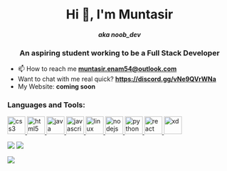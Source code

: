<h1 align="center">Hi 👋, I'm Muntasir</h1>
<h4 align="center"><i>aka noob_dev</i></h4>
<h3 align="center">An aspiring student working to be a Full Stack Developer</h3>

- 📫 How to reach me **muntasir.enam54@outlook.com**
- Want to chat with me real quick? **https://discord.gg/vNe9QVrWNa** 
- My Website: **coming soon**

<h3 align="left">Languages and Tools:</h3>
<p align="left"> <a href="https://www.w3schools.com/css/" target="_blank"> <img src="https://gist.githubusercontent.com/Muntasir2001/e7adcd12640822313de9eb379cc5966e/raw/bc9487ae3c8118f0e7854be34b967b704799348f/css.svg" alt="css3" width="40" height="40"/> </a> <a href="https://www.w3.org/html/" target="_blank"> <img src="https://gist.githubusercontent.com/Muntasir2001/ee65fbc13a95cefa5d0751dbd7dcaa9a/raw/f9ad95e3ef813faf4f21bb44554901d7606fb0c1/html5.svg" alt="html5" width="40" height="40"/> </a> <a href="https://www.java.com" target="_blank"> <img src="https://gist.githubusercontent.com/Muntasir2001/11d4824076a79fb710cc3db62b12fb1a/raw/251e7193092eb12adb373c3cd5476117e701e63f/java.svg" alt="java" width="40" height="40"/> </a> <a href="https://developer.mozilla.org/en-US/docs/Web/JavaScript" target="_blank"> <img src="https://gist.githubusercontent.com/Muntasir2001/6f7f7df4fec55995d0db98979fefd274/raw/2d90d303df46118cf119020558d3a58762a8217a/js.svg" alt="javascript" width="40" height="40"/> </a> <a href="https://www.linux.org/" target="_blank"> <img src="https://gist.githubusercontent.com/Muntasir2001/7968d0cec8a473728443c17c55af8b63/raw/3a46868e7c0ee782e45eb360caf3a57c6ed23ef4/linux.svg" alt="linux" width="40" height="40"/> </a> <a href="https://nodejs.org" target="_blank"> <img src="https://gist.githubusercontent.com/Muntasir2001/55676d9222030b99019b478beadc3649/raw/a1d37c6818f4c9153b8e32d204d7067b06f03b36/nodejs.svg" alt="nodejs" width="40" height="40"/> </a> <a href="https://www.python.org" target="_blank"> <img src="https://gist.githubusercontent.com/Muntasir2001/0cc6039bd8aa787f6faf18746ed62f95/raw/7be7ce928189ece9bc7ce2ae03b50a3af52db5ad/python.svg" alt="python" width="40" height="40"/> </a> <a href="https://reactjs.org/" target="_blank"> <img src="https://gist.githubusercontent.com/Muntasir2001/225f5deea871fb6462df68dd21d7cfbe/raw/3e32f5f32524fb4c06b0720a4713c7c8ff57ffbd/react.svg" alt="react" width="40" height="40"/> </a> <a href="https://www.adobe.com/products/xd.html" target="_blank"> <img src="https://cdn.worldvectorlogo.com/logos/adobe-xd.svg" alt="xd" width="40" height="40"/> </a> </p>

![](https://hit.yhype.halp.im/github/profile?user_id=52258261)
![](https://hit.yhype.me/github/profile?user_id=52258261)

![](https://komarev.com/ghpvc/?username=muntasir2001&color=blueviolet&style=flat)


